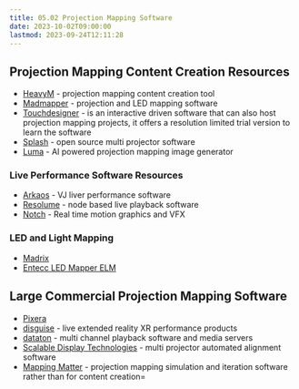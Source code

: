 ```yaml
---
title: 05.02 Projection Mapping Software
date: 2023-10-02T09:00:00
lastmod: 2023-09-24T12:11:28
---
```


## Projection Mapping Content Creation Resources

- [HeavyM](https://www.heavym.net/) - projection mapping content creation tool
- [Madmapper](https://madmapper.com/) - projection and LED mapping software
- [Touchdesigner](https://derivative.ca/) - is an interactive driven software that can also host projection mapping projects, it offers a resolution limited trial version to learn the software
- [Splash](https://projection-mapping.org/splash/) - open source multi projector software
- [Luma](https://www.lumabox.com/lumamap/) - AI powered projection mapping image generator

### Live Performance Software Resources

- [Arkaos](https://vj.arkaos.com/grandvj/about) - VJ liver performance software
- [Resolume](https://resolume.com/) - node based live playback software
- [Notch](https://www.notch.one/) - Real time motion graphics and VFX

### LED and Light Mapping

- [Madrix](https://www.madrix.com/)
- [Entecc LED Mapper ELM](https://www.enttec.com/product/dmx-lighting-control-software/pixel-mapping-software/)

## Large Commercial Projection Mapping Software

- [Pixera](https://pixera.one/en/software/overview)
- [disguise](https://www.disguise.one/en/) - live extended reality XR performance products
- [dataton](https://www.dataton.com/) - multi channel playback software and media servers
- [Scalable Display Technologies](https://www.scalabledisplay.com/) - multi projector automated alignment software
- [Mapping Matter](https://www.mappingmatter.com/) - projection mapping simulation and iteration software rather than for content creation=

